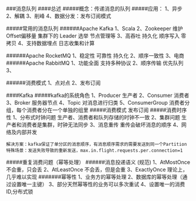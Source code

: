 ###消息队列
####总述
#####概念：传递消息的队列
#####应用：
    1、异步
    2、解耦
    3、削峰
    4、数据分发：发布订阅模式

#####常用的消息队列
######Apache Kafka
    1、Scala
    2、Zookeeper 维护Offset偏移量 集群下的 Leader 选举  节点管理等
    3、高吞吐  持久化   顺序写入   零拷贝
    4、支持数据埋点    日志收集和计算
    
######Apache RocketMQ
    1、稳定性   可靠性   持久化
    2、顺序一致性
    3、电商
######Apache RabbitMQ
    1、功能全面  支持多种协议
    2、顺序传输  优先队列
    3、
    
######消费模式
    1、点对点
    2、发布订阅
 
    
####Kafka
#####kafka的系统角色
    1、Producer  生产者
    2、Consumer  消费者
    3、Broker    服务器节点
    4、Topic 对消息进行归类
    5、ConsumerGroup 消费者分组，每个消费者分在一个单独的组里
#####消费模式
    发布订阅
#####消费时序性
    1、分布式时钟问题   生产者、消费者和队列存储的时钟不一致
    2、集群问题  生产者和消费者是集群，时钟无法同步
    3、消息重传  重传会破坏消息的顺序
    4、网络及内部并发
      
    解决方案：kafka保证了单分区的消息顺序，有消息顺序需求的需要发送到同一个Partition
    特殊场景：发送失败导致的重新发送，max.in.flight.requests.per.connection=1
    

#####重复消费问题（幂等处理）
######消息投递语义   (规范)
    1、AtMostOnce    不会重，只会丢
    2、AtLeastOnce   不会丢，但是会重
    3、ExactlyOnce   理论上，几乎难以实现
#######幂等性
    1、业务方的幂等处理
    2、数据库的幂等处理（通过设置唯一主键）
    3、部分天然幂等性的业务可以多次重试
    4、设置唯一的消费ID,分布式锁